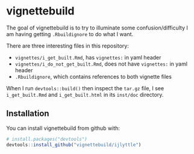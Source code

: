 # vignettebuild

The goal of vignettebuild is to try to illuminate some confusion/difficulty I am having getting `.Rbuildignore` to do what I want.

There are three interesting files in this repository:

- `vignettes/i_get_built.Rmd`, has `vignettes:` in yaml header
- `vignettes/i_do_not_get_built.Rmd`, does not have `vignettes:` in yaml header
- `.Rbuildignore`, which contains references to both vignette files

When I run `devtools::build()` then inspect the `tar.gz` file, I see `i_get_built.Rmd` and `i_get_built.html` in its `inst/doc` directory.

## Installation

You can install vignettebuild from github with:

```R
# install.packages("devtools")
devtools::install_github("vignettebuild/ijlyttle")
```


